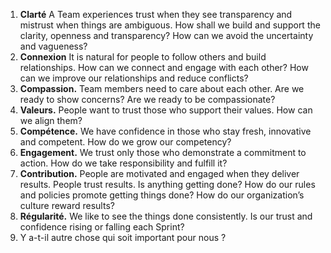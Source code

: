 1. **Clarté** A Team experiences trust when they see transparency and mistrust when things are ambiguous. How shall we build and support the clarity, openness and transparency? How can we avoid the uncertainty and vagueness?
2. **Connexion** It is natural for people to follow others and build relationships. How can we connect and engage with each other? How can we improve our relationships and reduce conflicts?
3. **Compassion.** Team members need to care about each other. Are we ready to show concerns? Are we ready to be compassionate?
4. **Valeurs.** People want to trust those who support their values. How can we align them?
5. **Compétence.** We have confidence in those who stay fresh, innovative and competent. How do we grow our competency?
6. **Engagement.** We trust only those who demonstrate a commitment to action. How do we take responsibility and fulfill it?
7. **Contribution.** People are motivated and engaged when they deliver results. People trust results. Is anything getting done? How do our rules and policies promote getting things done? How do our organization’s culture reward results?
8. **Régularité.** We like to see the things done consistently. Is our trust and confidence rising or falling each Sprint?
9. Y a-t-il autre chose qui soit important pour nous ?